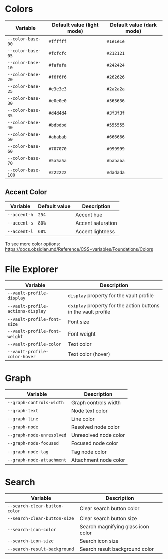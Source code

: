 
# Colors
| Variable           | Default value (light mode) | Default value (dark mode) |
| ------------------ | -------------------------- | ------------------------- |
| `--color-base-00`  | `#ffffff`                  | `#1e1e1e`                 |
| `--color-base-05`  | `#fcfcfc`                  | `#212121`                 |
| `--color-base-10`  | `#fafafa`                  | `#242424`                 |
| `--color-base-20`  | `#f6f6f6`                  | `#262626`                 |
| `--color-base-25`  | `#e3e3e3`                  | `#2a2a2a`                 |
| `--color-base-30`  | `#e0e0e0`                  | `#363636`                 |
| `--color-base-35`  | `#d4d4d4`                  | `#3f3f3f`                 |
| `--color-base-40`  | `#bdbdbd`                  | `#555555`                 |
| `--color-base-50`  | `#ababab`                  | `#666666`                 |
| `--color-base-60`  | `#707070`                  | `#999999`                 |
| `--color-base-70`  | `#5a5a5a`                  | `#bababa`                 |
| `--color-base-100` | `#222222`                  | `#dadada`                 |

## Accent Color
| Variable     | Default value | Description       |
| ------------ | ------------- | ----------------- |
| `--accent-h` | `254`         | Accent hue        |
| `--accent-s` | `80%`         | Accent saturation |
| `--accent-l` | `68%`         | Accent lightness  |
To see more color options: https://docs.obsidian.md/Reference/CSS+variables/Foundations/Colors
# File Explorer
| Variable                          | Description                                                    |
| --------------------------------- | -------------------------------------------------------------- |
| `--vault-profile-display`         | `display` property for the vault profile                       |
| `--vault-profile-actions-display` | `dsiplay` property for the action buttons in the vault profile |
| `--vault-profile-font-size`       | Font size                                                      |
| `--vault-profile-font-weight`     | Font weight                                                    |
| `--vault-profile-color`           | Text color                                                     |
| `--vault-profile-color-hover`     | Text color (hover)                                             |

# Graph
|Variable|Description|
|---|---|
|`--graph-controls-width`|Graph controls width|
|`--graph-text`|Node text color|
|`--graph-line`|Line color|
|`--graph-node`|Resolved node color|
|`--graph-node-unresolved`|Unresolved node color|
|`--graph-node-focused`|Focused node color|
|`--graph-node-tag`|Tag node color|
|`--graph-node-attachment`|Attachment node color|

# Search
|Variable|Description|
|---|---|
|`--search-clear-button-color`|Clear search button color|
|`--search-clear-button-size`|Clear search button size|
|`--search-icon-color`|Search magnifying glass icon color|
|`--search-icon-size`|Search icon size|
|`--search-result-background`|Search result background color|